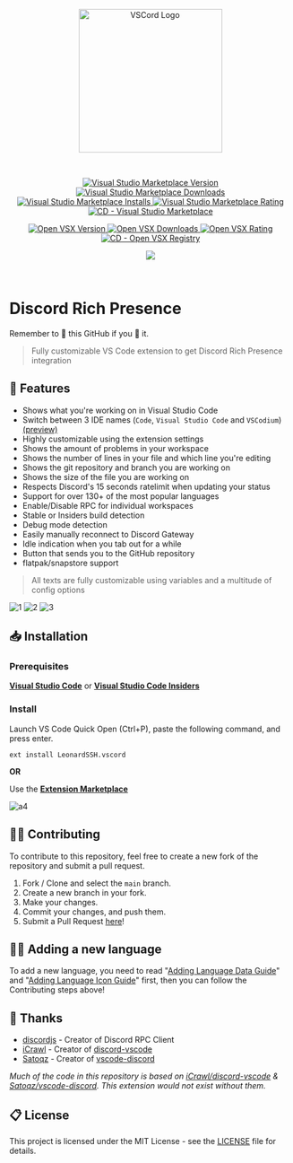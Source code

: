 <p align="center">
  <a href="https://marketplace.visualstudio.com/items?itemName=LeonardSSH.vscord" target="_blank" rel="noopener noreferrer">
    <img width="256" src="https://i.imgur.com/n7ieZfW.png" alt="VSCord Logo">
  </a>
</p>

<br>

<p>
    <p align="center">
        <a href="https://marketplace.visualstudio.com/items?itemName=LeonardSSH.vscord">
            <img alt="Visual Studio Marketplace Version" src="https://img.shields.io/visual-studio-marketplace/v/LeonardSSH.vscord?label=Visual%20Studio%20Marketplace" />
        </a>
        <a href="https://marketplace.visualstudio.com/items?itemName=LeonardSSH.vscord">
            <img alt="Visual Studio Marketplace Downloads" src="https://img.shields.io/visual-studio-marketplace/d/LeonardSSH.vscord" />
        </a>
        <a href="https://marketplace.visualstudio.com/items?itemName=LeonardSSH.vscord">
            <img alt="Visual Studio Marketplace Installs" src="https://img.shields.io/visual-studio-marketplace/i/LeonardSSH.vscord" />
        </a>
        <a href="https://marketplace.visualstudio.com/items?itemName=LeonardSSH.vscord">
            <img alt="Visual Studio Marketplace Rating" src="https://vsmarketplacebadge.apphb.com/rating-short/LeonardSSH.vscord.svg" />
        </a>
		<a href="https://github.com/LeonardSSH/vscord/actions/workflows/cd-vs-marketplace.yml">
			<img alt="CD - Visual Studio Marketplace" src="https://img.shields.io/github/workflow/status/leonardssh/vscord/CD%20-%20Visual%20Studio%20Marketplace?label=CD%20-%20Visual%20Studio%20Marketplace">
		</a>
    </p>
    <p align="center">
		<a href="https://open-vsx.org/extension/LeonardSSH/vscord">
			<img alt="Open VSX Version" src="https://img.shields.io/open-vsx/v/LeonardSSH/vscord?label=OpenVSX%20Marketplace">
		</a>
		<a href="https://open-vsx.org/extension/LeonardSSH/vscord">
			<img alt="Open VSX Downloads" src="https://img.shields.io/open-vsx/dt/LeonardSSH/vscord">
		</a>
		<a href="https://open-vsx.org/extension/LeonardSSH/vscord">
			<img alt="Open VSX Rating" src="https://img.shields.io/open-vsx/rating/LeonardSSH/vscord">
		</a>
		<a href="https://github.com/LeonardSSH/vscord/actions/workflows/cd-open-vsx.yml">
			<img alt="CD - Open VSX Registry" src="https://img.shields.io/github/workflow/status/leonardssh/vscord/CD%20-%20Open%20VSX%20Registry?label=CD%20-%20Open%20VSX%20Registry">
		</a>
	</p>
    <p align="center">
        <a href="https://gitter.im/LeonardSSH/vscord-support?utm_source=badge&utm_medium=badge&utm_campaign=pr-badge">
            <img src="https://img.shields.io/badge/gitter-support chat-green?color=40aa8b" />
        </a>
    </p>
</p>

<br>

# Discord Rich Presence

Remember to 🌟 this GitHub if you 💖 it.

> Fully customizable VS Code extension to get Discord Rich Presence integration

## 📌 Features

-   Shows what you're working on in Visual Studio Code
-   Switch between 3 IDE names (`Code`, `Visual Studio Code` and `VSCodium`) [(preview)](https://streamable.com/apjd4g)
-   Highly customizable using the extension settings
-   Shows the amount of problems in your workspace
-   Shows the number of lines in your file and which line you're editing
-   Shows the git repository and branch you are working on
-   Shows the size of the file you are working on
-   Respects Discord's 15 seconds ratelimit when updating your status
-   Support for over 130+ of the most popular languages
-   Enable/Disable RPC for individual workspaces
-   Stable or Insiders build detection
-   Debug mode detection
-   Easily manually reconnect to Discord Gateway
-   Idle indication when you tab out for a while
-   Button that sends you to the GitHub repository
-   flatpak/snapstore support

> All texts are fully customizable using variables and a multitude of config options

![1](https://i.imgur.com/LaB4TqM.png)
![2](https://i.imgur.com/yTFIFiK.png)
![3](https://i.imgur.com/5OOkKUW.png)

## 📥 Installation

### Prerequisites

**[Visual Studio Code](https://code.visualstudio.com/)** or **[Visual Studio Code Insiders](https://code.visualstudio.com/insiders/)**

### Install

Launch VS Code Quick Open (Ctrl+P), paste the following command, and press enter.

```
ext install LeonardSSH.vscord
```

**OR**

Use the **[Extension Marketplace](https://code.visualstudio.com/docs/editor/extension-gallery)**

![a4](https://i.imgur.com/qMzox38.gif)

## 👨‍💻 Contributing

To contribute to this repository, feel free to create a new fork of the repository and submit a pull request.

1. Fork / Clone and select the `main` branch.
2. Create a new branch in your fork.
3. Make your changes.
4. Commit your changes, and push them.
5. Submit a Pull Request [here](https://github.com/LeonardSSH/vscord/pulls)!

## 👨‍💻 Adding a new language

To add a new language, you need to read "[Adding Language Data Guide](src/data/README.md)" and "[Adding Language Icon Guide](assets/icons/README.md)" first, then you can follow the Contributing steps above!

## 🎉 Thanks

-   [discordjs](https://github.com/discordjs/) - Creator of Discord RPC Client
-   [iCrawl](https://github.com/iCrawl) - Creator of [discord-vscode](https://github.com/iCrawl/discord-vscode)
-   [Satoqz](https://github.com/Satoqz) - Creator of [vscode-discord](https://github.com/Satoqz/vscode-discord/)

_Much of the code in this repository is based on [iCrawl/discord-vscode](https://github.com/iCrawl/discord-vscode) & [Satoqz/vscode-discord](https://github.com/Satoqz/vscode-discord). This extension would not exist without them._

## 📋 License

This project is licensed under the MIT License - see the [LICENSE](LICENSE) file for details.

